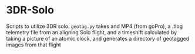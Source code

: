 # 3DR-Solo

Scripts to utilize 3DR solo. `geotag.py` takes and MP4 (from goPro), a .tlog telemetry file from an aligning Solo flight, and a timeshift calculated by taking a picture of an atomic clock, and generates a directory of geotagged images from that flight